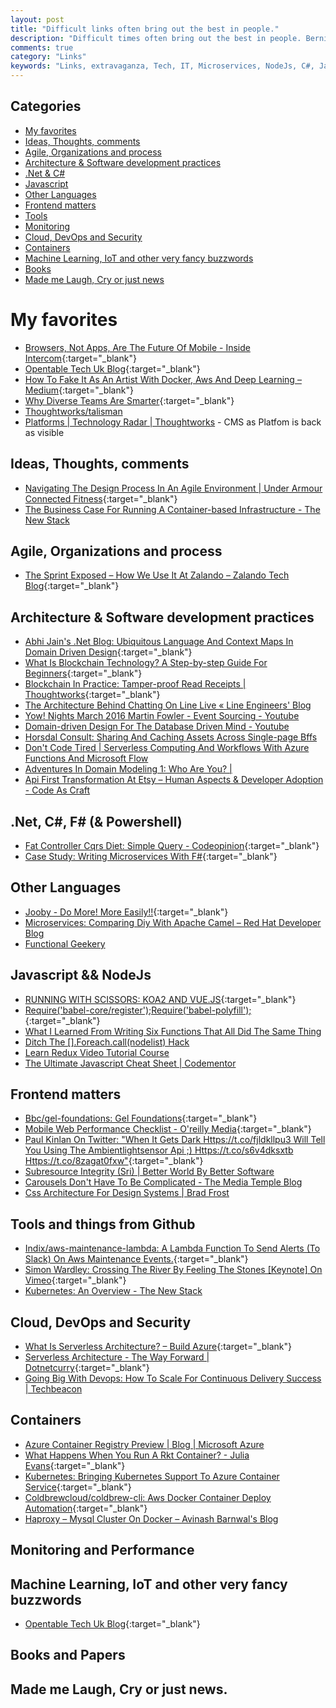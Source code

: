 ```yaml
---
layout: post
title: "Difficult links often bring out the best in people."
description: "Difficult times often bring out the best in people. Bernie Sanders"
comments: true
category: "Links"
keywords: "Links, extravaganza, Tech, IT, Microservices, NodeJs, C#, Javascript, Solution architecture"
---
```


## Categories ##
* [My favorites](#favorites)
* [Ideas, Thoughts, comments](#ideas)
* [Agile, Organizations and process](#agile)
* [Architecture & Software development practices](#development)
* [.Net & C#](#net)
* [Javascript](#javascript)
* [Other Languages](#polygloting)
* [Frontend matters](#web)
* [Tools](#tools)
* [Monitoring](#monitoring)
* [Cloud, DevOps and Security](#devops)
* [Containers](#containers)
* [Machine Learning, IoT and other very fancy buzzwords](#iot)
* [Books](#books)
* [Made me Laugh, Cry or just news](#news)

# My favorites<a name="favorites"></a> #
* [Browsers, Not Apps, Are The Future Of Mobile - Inside Intercom](https://blog.intercom.com/browsers-not-apps-are-the-future-of-mobile/){:target="_blank"}
* [Opentable Tech Uk Blog](http://tech.opentable.co.uk//blog/2016/04/27/opencomponents-microservices-in-the-front-end-world/){:target="_blank"} 
* [How To Fake It As An Artist With Docker, Aws And Deep Learning – Medium](https://medium.com/@lherrera/how-to-fake-it-as-an-artist-with-docker-aws-and-deep-learning-6d42f4acd890#.cel2ou4ko){:target="_blank"}
* [Why Diverse Teams Are Smarter](https://hbr.org/2016/11/why-diverse-teams-are-smarter){:target="_blank"}
* [Thoughtworks/talisman](https://github.com/thoughtworks/talisman)
* [Platforms | Technology Radar | Thoughtworks](https://www.thoughtworks.com/radar/) - CMS as Platfom is back as visible

## Ideas, Thoughts, comments <a name="ideas"></a> ##
* [Navigating The Design Process In An Agile Environment | Under Armour Connected Fitness](http://uacfengblog.wpengine.com/navigating-the-design-process-in-an-agile-environment/){:target="_blank"}
* [The Business Case For Running A Container-based Infrastructure - The New Stack](http://thenewstack.io/containers-enable-companies-just-less/)

## Agile, Organizations and process<a name="agile"></a> ##
* [The Sprint Exposed – How We Use It At Zalando – Zalando Tech Blog](https://tech.zalando.com/blog/the-sprint-exposed--how-we-use-it-at-zalando/){:target="_blank"}

## Architecture & Software development practices <a name="development"></a> ##
* [Abhi Jain's .Net Blog: Ubiquitous Language And Context Maps In Domain Driven Design](http://www.abhijainsblog.com/2016/11/ubiquitous-language-and-context-maps-in-ddd.html){:target="_blank"}
* [What Is Blockchain Technology? A Step-by-step Guide For Beginners](http://blockgeeks.com/guides/what-is-blockchain-technology-a-step-by-step-guide-than-anyone-can-understand/){:target="_blank"}
* [Blockchain In Practice: Tamper-proof Read Receipts | Thoughtworks](https://www.thoughtworks.com/insights/blog/blockchain-practice-tamper-proof-read-receipts){:target="_blank"}
* [The Architecture Behind Chatting On Line Live « Line Engineers' Blog](http://developers.linecorp.com/blog/?p=4015)
* [Yow! Nights March 2016 Martin Fowler - Event Sourcing - Youtube](https://www.youtube.com/watch?v=aweV9FLTZkU&feature=youtu.be&__s=amwwwz5judsp1dsfgko7)
* [Domain-driven Design For The Database Driven Mind - Youtube](https://www.youtube.com/watch?v=CjNBnkMHjh4&feature=youtu.be&__s=amwwwz5judsp1dsfgko7)
* [Horsdal Consult: Sharing And Caching Assets Across Single-page Bffs](http://www.horsdal-consult.dk/2016/11/sharing-and-caching-assets-across.html)
* [Don't Code Tired | Serverless Computing And Workflows With Azure Functions And Microsoft Flow](http://dontcodetired.com/blog/post/Serverless-Computing-and-Workflows-with-Azure-Functions-and-Microsoft-Flow)
* [Adventures In Domain Modeling 1: Who Are You? |](http://blog.incipire.com/aim-part-1/)
* [Api First Transformation At Etsy – Human Aspects & Developer Adoption - Code As Craft](https://codeascraft.com/2016/11/08/api-first-transformation-human-aspects-developer-adoption/)

## **.Net, C#, F# (& Powershell)**  <a name="net"></a> ##
* [Fat Controller Cqrs Diet: Simple Query - Codeopinion](http://codeopinion.com/fat-controller-cqrs-diet-simple-query/){:target="_blank"}
* [Case Study: Writing Microservices With F#](http://www.codemag.com/article/1611071){:target="_blank"}
## Other Languages  <a name="polygloting"></a> ##
* [Jooby - Do More! More Easily!!](http://jooby.org/){:target="_blank"}
* [Microservices: Comparing Diy With Apache Camel – Red Hat Developer Blog](http://developers.redhat.com/blog/2016/11/07/microservices-comparing-diy-with-apache-camel/)
* [Functional Geekery](https://www.functionalgeekery.com/)

## Javascript && NodeJs <a name="javascript"></a><a name="nodejs"></a> ##
* [RUNNING WITH SCISSORS: KOA2 AND VUE.JS](http://tech.gilt.com/node/2016/11/04/running-with-koa-vuejs){:target="_blank"}
* [Require('babel-core/register');Require('babel-polyfill');](http://tech.gilt.com/node/2016/11/04/running-with-koa-vuejs){:target="_blank"}
* [What I Learned From Writing Six Functions That All Did The Same Thing](https://medium.freecodecamp.com/what-i-learned-from-writing-six-functions-that-all-did-the-same-thing-b38fd48f0d55#.m0crqlhbf)
* [Ditch The [].Foreach.call(nodelist) Hack](https://toddmotto.com/ditch-the-array-foreach-call-nodelist-hack/)
* [Learn Redux Video Tutorial Course](https://learnredux.com/)
* [The Ultimate Javascript Cheat Sheet | Codementor](https://www.codementor.io/javascript/tutorial/javascript-cheatsheet)

## Frontend matters <a name="web"></a> ##
* [Bbc/gel-foundations: Gel Foundations](https://github.com/bbc/gel-foundations){:target="_blank"}
* [Mobile Web Performance Checklist - O'reilly Media](https://www.oreilly.com/ideas/mobile-web-performance-checklist?cmp=tw-webops-books-videos-article-lgen_firtman_mobile_perf_jj){:target="_blank"}
* [Paul Kinlan On Twitter: "When It Gets Dark Https://t.co/fjldkllpu3 Will Tell You Using The Ambientlightsensor Api ;) Https://t.co/s6v4dksxtb Https://t.co/8zagat0fxw"](https://twitter.com/paul_kinlan/status/795673841259323392?refsrc=email&s=11){:target="_blank"}
* [Subresource Integrity (Sri) | Better World By Better Software](https://glebbahmutov.com/blog/subresource-integrity/)
* [Carousels Don't Have To Be Complicated - The Media Temple Blog](http://mediatemple.net/blog/tips/carousels-dont-have-to-be-complicated/)
* [Css Architecture For Design Systems | Brad Frost](http://bradfrost.com/blog/post/css-architecture-for-design-systems/)

## Tools and things from Github <a name="tools"></a> ##
* [Indix/aws-maintenance-lambda: A Lambda Function To Send Alerts (To Slack) On Aws Maintenance Events.](https://github.com/indix/aws-maintenance-lambda){:target="_blank"}
* [Simon Wardley: Crossing The River By Feeling The Stones [Keynote] On Vimeo](https://vimeo.com/189984496){:target="_blank"}
* [Kubernetes: An Overview - The New Stack](http://thenewstack.io/kubernetes-an-overview/)

## Cloud, DevOps and Security<a name="devops"></a> ##
* [What Is Serverless Architecture? – Build Azure](https://buildazure.com/2016/11/03/what-is-serverless-architecture/){:target="_blank"}
* [Serverless Architecture - The Way Forward | Dotnetcurry](http://www.dotnetcurry.com/windows-azure/1316/serverless-architecture){:target="_blank"}
* [Going Big With Devops: How To Scale For Continuous Delivery Success | Techbeacon](http://techbeacon.com/going-big-devops-how-scale-continuous-delivery-success)

## Containers <a name="containers"></a> ##
* [Azure Container Registry Preview | Blog | Microsoft Azure](https://azure.microsoft.com/en-us/blog/azure-container-registry-preview/)
* [What Happens When You Run A Rkt Container? - Julia Evans](https://jvns.ca/blog/2016/11/03/what-happens-when-you-run-a-rkt-container/){:target="_blank"}
* [Kubernetes: Bringing Kubernetes Support To Azure Container Service](http://blog.kubernetes.io/2016/11/bringing-kubernetes-support-to-azure.html?m=1){:target="_blank"}
* [Coldbrewcloud/coldbrew-cli: Aws Docker Container Deploy Automation](https://github.com/coldbrewcloud/coldbrew-cli){:target="_blank"}
* [Haproxy – Mysql Cluster On Docker – Avinash Barnwal's Blog](https://vnextcoder.wordpress.com/2016/09/22/haproxy-mysql-cluster-on-docker/)

## Monitoring and Performance <a name="monitoring"></a> ##

## Machine Learning, IoT and other very fancy buzzwords <a name="iot"></a> ##
* [Opentable Tech Uk Blog](http://tech.opentable.co.uk//blog/2016/04/27/opencomponents-microservices-in-the-front-end-world/){:target="_blank"}

## Books and Papers<a name="books"></a> ##

## Made me Laugh, Cry or just news. <a name="news"></a> ##

